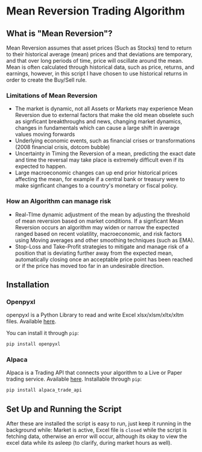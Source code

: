 # Mean Reversion Trading Algorithm

## What is "Mean Reversion"?
Mean Reversion assumes that asset prices (Such as Stocks) tend to return to their historical average (mean) prices and that deviations are temporary, and that over long periods of time, price will oscillate around the mean.  Mean is often calculated through historical data, such as price, returns, and earnings, however, in this script I have chosen to use historical returns in order to create the Buy/Sell rule.

### Limitations of Mean Reversion
- The market is dynamic, not all Assets or Markets may experience Mean Reversion due to external factors that make the old mean obselete such as signficant breakthroughs and news, changing market dynamics, changes in fundamentals which can cause a large shift in average values moving forwards
- Underlying economic events, such as financial crises or transformations (2008 financial crisis, dotcom bubble)
- Uncertainty in Timing the Reversion of a mean, predicting the exact date and time the reversal may take place is extremely difficult even if its expected to happen.
- Large macroeconomic changes can up end prior historical prices affecting the mean, for example if a central bank or treasury were to make signficant changes to a country's monetary or fiscal policy.

### How an Algorithm can manage risk
- Real-TIme dynamic adjustment of the mean by adjusting the threshold of mean reversion based on market conditions.  If a signficant Mean Reversion occurs an algorithm may widen or narrow the expected ranged based on recent volatility, macroeconomic, and risk factors using Moving averages and other smoothing techniques (such as EMA).
- Stop-Loss and Take-Profit strategies to mitigate and manage risk of a position that is deviating further away from the expected mean, automatically closing once an acceptable price point has been reached or if the price has moved too far in an undesirable direction.


## Installation

### Openpyxl

openpyxl is a Python Library to read and write Excel xlsx/xlsm/xltx/xltm files. Available [here](https://openpyxl.readthedocs.io/en/stable/).

You can install it through `pip`:

```bash
pip install openpyxl
```

### Alpaca

Alpaca is a Trading API that connects your algorithm to a Live or Paper trading service. Available [here](https://alpaca.markets/).
Installable through `pip`:

```bash
pip install alpaca_trade_api
```

## Set Up and Running the Script

After these are installed the script is easy to run, just keep it running in the background while: Market is active, Excel file is `closed` while the script is fetching data, otherwise an error will occur, although its okay to view the excel data while its asleep (to clarify, during market hours as well).
